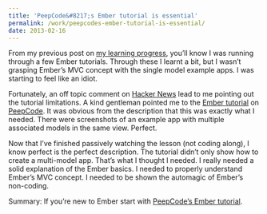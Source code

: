 ```yaml
---
title: 'PeepCode&#8217;s Ember tutorial is essential'
permalink: /work/peepcodes-ember-tutorial-is-essential/
date: 2013-02-16
---
```

From my previous post on <a href="http://chadfield.org/work/my-progress-with-learning-mongo-and-ember" target="_blank">my learning progress</a>, you&#8217;ll know I was running through a few Ember tutorials. Through these I learnt a bit, but I wasn&#8217;t grasping Ember&#8217;s MVC concept with the single model example apps. I was starting to feel like an idiot.

Fortunately, an off topic comment on <a href="http://news.ycombinator.com" target="_blank">Hacker News</a> lead to me pointing out the tutorial limitations. A kind gentleman pointed me to the <a href="https://peepcode.com/products/emberjs" target="_blank">Ember tutorial</a> on <a href="https://peepcode.com" target="_blank">PeepCode</a>. It was obvious from the description that this was exactly what I needed. There were screenshots of an example app with multiple associated models in the same view. Perfect.

Now that I&#8217;ve finished passively watching the lesson (not coding along), I know perfect is the perfect description. The tutorial didn&#8217;t only show how to create a multi-model app. That&#8217;s what I thought I needed. I really needed a solid explanation of the Ember basics. I needed to properly understand Ember&#8217;s MVC concept. I needed to be shown the automagic of Ember&#8217;s non-coding.

Summary: If you&#8217;re new to Ember start with <a href="https://peepcode.com/products/emberjs" target="_blank">PeepCode&#8217;s Ember tutorial</a>.